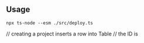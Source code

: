 ## Usage

```
npx ts-node --esm ./src/deploy.ts
```

// creating a project inserts a row into Table
// the ID is
